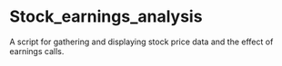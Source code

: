 # Stock_earnings_analysis
A script for gathering and displaying stock price data and the effect of earnings calls. 
